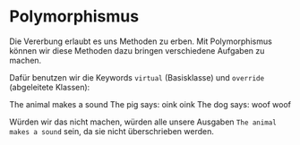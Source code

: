 # Polymorphismus

Die Vererbung erlaubt es uns Methoden zu erben. Mit Polymorphismus können wir diese Methoden dazu bringen verschiedene Aufgaben zu machen.

Dafür benutzen wir die Keywords `virtual` (Basisklasse) und `override` (abgeleitete Klassen):

<tabs>
    <tab title="C#">
        <code-block lang="c#" src="polymorphism.cs"/>
    </tab>
    <tab title="Output">
        <code-block lang="bash">
            The animal makes a sound
            The pig says: oink oink
            The dog says: woof woof
        </code-block>
    </tab>
</tabs>

Würden wir das nicht machen, würden alle unsere Ausgaben `The animal makes a sound` sein, da sie nicht überschrieben werden.
